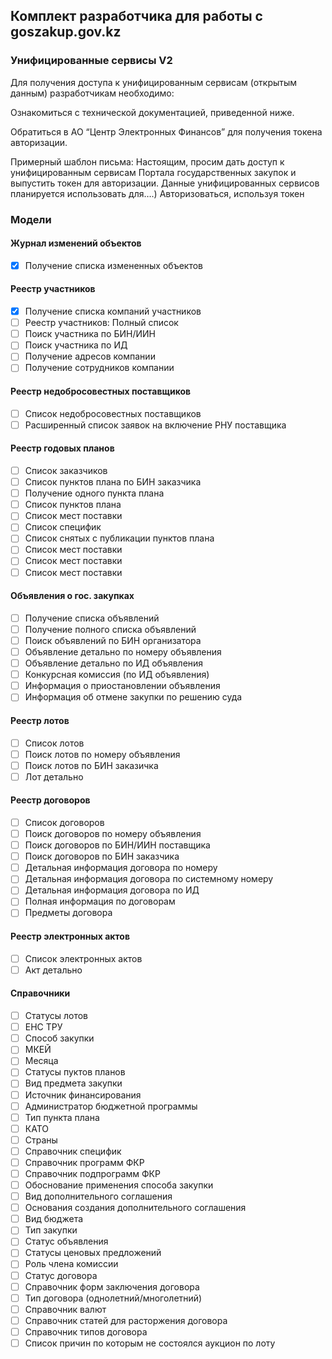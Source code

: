 ## Комплект разработчика для работы с goszakup.gov.kz
### Унифицированные сервисы V2

Для получения доступа к унифицированным сервисам (открытым данным) разработчикам необходимо:

Ознакомиться с технической документацией, приведенной ниже.

Обратиться в АО “Центр Электронных Финансов” для получения токена авторизации.

Примерный шаблон письма: Настоящим, просим дать доступ к унифицированным сервисам Портала государственных закупок и выпустить токен для авторизации. Данные унифицированных сервисов планируется использовать для….)
Авторизоваться, используя токен

### Модели

#### Журнал изменений объектов
- [x] Получение списка измененных объектов

#### Реестр участников
- [x] Получение списка компаний участников
- [ ] Реестр участников: Полный список
- [ ] Поиск участника по БИН/ИИН
- [ ] Поиск участника по ИД
- [ ] Получение адресов компании
- [ ] Получение сотрудников компании

#### Реестр недобросовестных поставщиков
- [ ] Список недобросовестных поставщиков
- [ ] Расширенный список заявок на включение РНУ поставщика

#### Реестр годовых планов
- [ ] Список заказчиков
- [ ] Список пунктов плана по БИН заказчика
- [ ] Получение одного пункта плана
- [ ] Список пунктов плана
- [ ] Список мест поставки
- [ ] Список специфик
- [ ] Список снятых с публикации пунктов плана
- [ ] Список мест поставки
- [ ] Список мест поставки
- [ ] Список мест поставки

#### Объявления о гос. закупках
- [ ] Получение списка объявлений
- [ ] Получение полного списка объявлений
- [ ] Поиск объявлений по БИН организатора
- [ ] Объявление детально по номеру объявления
- [ ] Объявление детально по ИД объявления
- [ ] Конкурсная комиссия (по ИД объявления)
- [ ] Информация о приостановлении объявления
- [ ] Информация об отмене закупки по решению суда

#### Реестр лотов
- [ ] Список лотов
- [ ] Поиск лотов по номеру объявления
- [ ] Поиск лотов по БИН заказичка
- [ ] Лот детально

#### Реестр договоров
- [ ] Список договоров
- [ ] Поиск договоров по номеру объявления
- [ ] Поиск договоров по БИН/ИИН поставщика
- [ ] Поиск договоров по БИН заказчика
- [ ] Детальная информация договора по номеру
- [ ] Детальная информация договора по системному номеру
- [ ] Детальная информация договора по ИД
- [ ] Полная информация по договорам
- [ ] Предметы договора

#### Реестр электронных актов
- [ ] Список электронных актов
- [ ] Акт детально

#### Справочники
- [ ] Статусы лотов
- [ ] ЕНС ТРУ
- [ ] Способ закупки
- [ ] МКЕЙ
- [ ] Месяца
- [ ] Статусы пуктов планов
- [ ] Вид предмета закупки
- [ ] Источник финансирования
- [ ] Администратор бюджетной программы
- [ ] Тип пункта плана
- [ ] КАТО
- [ ] Страны
- [ ] Справочник специфик
- [ ] Справочник программ ФКР
- [ ] Справочник подпрограмм ФКР
- [ ] Обоснование применения способа закупки
- [ ] Вид дополнительного соглашения
- [ ] Основания создания дополнительного соглашения
- [ ] Вид бюджета
- [ ] Тип закупки
- [ ] Статус объявления
- [ ] Статусы ценовых предложений
- [ ] Роль члена комиссии
- [ ] Статус договора
- [ ] Справочник форм заключения договора
- [ ] Тип договора (однолетний/многолетний)
- [ ] Справочник валют
- [ ] Справочник статей для расторжения договора
- [ ] Справочник типов договора
- [ ] Список причин по которым не состоялся аукцион по лоту
